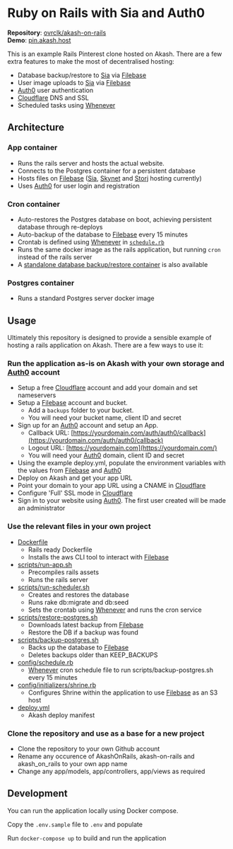 # Ruby on Rails with Sia and Auth0

**Repository**: [ovrclk/akash-on-rails](https://github.com/ovrclk/akash-on-rails)  
**Demo**: [pin.akash.host](https://pin.akash.host/)

This is an example Rails Pinterest clone hosted on Akash. There are a few extra features to make the most of decentralised hosting:

* Database backup/restore to [Sia](https://sia.tech/) via [Filebase](https://filebase.com/)
* User image uploads to [Sia](https://sia.tech/) via [Filebase](https://filebase.com/)
* [Auth0](https://auth0.com/) user authentication
* [Cloudflare](https://www.cloudflare.com/) DNS and SSL
* Scheduled tasks using [Whenever](https://github.com/javan/whenever)

## Architecture

### App container

* Runs the rails server and hosts the actual website.
* Connects to the Postgres container for a persistent database
* Hosts files on [Filebase](https://filebase.com/) \([Sia](https://sia.tech/), [Skynet](https://siasky.net/) and [Storj](https://www.storj.io/) hosting currently\)
* Uses [Auth0](https://auth0.com/) for user login and registration

### Cron container

* Auto-restores the Postgres database on boot, achieving persistent database through re-deploys
* Auto-backup of the database to [Filebase](https://filebase.com/) every 15 minutes
* Crontab is defined using [Whenever](https://github.com/javan/whenever) in [`schedule.rb`](https://github.com/ovrclk/akash-on-rails/blob/master/config/schedule.rb)
* Runs the same docker image as the rails application, but running `cron` instead of the rails server
* A [standalone database backup/restore container](https://github.com/ovrclk/akash-postgres-restore) is also available

### Postgres container

* Runs a standard Postgres server docker image

## Usage

Ultimately this repository is designed to provide a sensible example of hosting a rails application on Akash. There are a few ways to use it:

### Run the application as-is on Akash with your own storage and [Auth0](https://auth0.com/) account

* Setup a free [Cloudflare](https://www.cloudflare.com/) account and add your domain and set nameservers
* Setup a [Filebase](https://filebase.com/) account and bucket.
  * Add a `backups` folder to your bucket.
  * You will need your bucket name, client ID and secret
* Sign up for an [Auth0](https://auth0.com/) account and setup an App.
  * Callback URL: [https://yourdomain.com/auth/auth0/callback](https://yourdomain.com/auth/auth0/callback)
  * Logout URL: [https://yourdomain.com](https://yourdomain.com/)
  * You will need your [Auth0](https://auth0.com/) domain, client ID and secret
* Using the example deploy.yml, populate the environment variables with the values from [Filebase](https://filebase.com/) and [Auth0](https://auth0.com/)
* Deploy on Akash and get your app URL
* Point your domain to your app URL using a CNAME in [Cloudflare](https://www.cloudflare.com/)
* Configure 'Full' SSL mode in [Cloudflare](https://www.cloudflare.com/)
* Sign in to your website using [Auth0](https://auth0.com/). The first user created will be made an administrator

### Use the relevant files in your own project

* [Dockerfile](https://github.com/ovrclk/akash-on-rails/blob/master/Dockerfile)
  * Rails ready Dockerfile
  * Installs the aws CLI tool to interact with [Filebase](https://filebase.com/)
* [scripts/run-app.sh](https://github.com/ovrclk/akash-on-rails/blob/master/scripts/run-app.sh)
  * Precompiles rails assets
  * Runs the rails server
* [scripts/run-scheduler.sh](https://github.com/ovrclk/akash-on-rails/blob/master/scripts/run-scheduler.sh)
  * Creates and restores the database
  * Runs rake db:migrate and db:seed
  * Sets the crontab using [Whenever](https://github.com/javan/whenever) and runs the cron service
* [scripts/restore-postgres.sh](https://github.com/ovrclk/akash-on-rails/blob/master/scripts/restore-postgres.sh)
  * Downloads latest backup from [Filebase](https://filebase.com/)
  * Restore the DB if a backup was found
* [scripts/backup-postgres.sh](https://github.com/ovrclk/akash-on-rails/blob/master/scripts/backup-postgres.sh)
  * Backs up the database to [Filebase](https://filebase.com/)
  * Deletes backups older than KEEP\_BACKUPS
* [config/schedule.rb](https://github.com/ovrclk/akash-on-rails/blob/master/config/schedule.rb)
  * [Whenever](https://github.com/javan/whenever) cron schedule file to run scripts/backup-postgres.sh every 15 minutes
* [config/initializers/shrine.rb](https://github.com/ovrclk/akash-on-rails/blob/master/config/initializers/shrine.rb)
  * Configures Shrine within the application to use [Filebase](https://filebase.com/) as an S3 host
* [deploy.yml](https://github.com/ovrclk/akash-on-rails/blob/master/deploy.yml)
  * Akash deploy manifest

### Clone the repository and use as a base for a new project

* Clone the repository to your own Github account
* Rename any occurence of AkashOnRails, akash-on-rails and akash\_on\_rails to your own app name
* Change any app/models, app/controllers, app/views as required

## Development

You can run the application locally using Docker compose.

Copy the `.env.sample` file to `.env` and populate

Run `docker-compose up` to build and run the application

